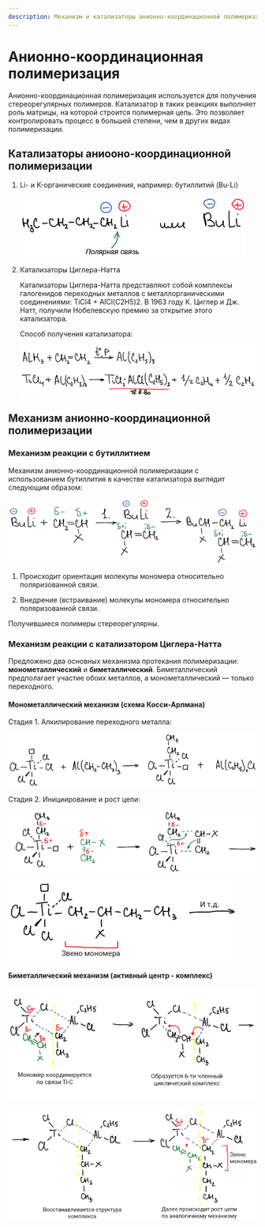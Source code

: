 ```yaml
---
description: Механизм и катализаторы анионно-координационной полимеризации.
---
```


# Анионно-координационная полимеризация

Анионно-координационная полимеризация используется для получения стереорегулярных полимеров. Катализатор в таких реакциях выполняет роль матрицы, на которой строится полимерная цепь. Это позволяет контролировать процесс в большей степени, чем в других видах полимеризации.

## Катализаторы аниооно-координационной полимеризации

1. Li- и K-органические соединения, например: бутиллитий (Bu-Li)

    ![Бутиллитий](images/anionno-koordinacionnaya-polimerizaciya/anionkoord_clip_image001_0000.png)

2. Катализаторы Циглера-Натта

    Катализаторы Циглера-Натта представляют собой комплексы галогенидов переходных металлов с металлорганическими соединениями: TiCl4 + AlCl(C2H5)2. В 1963 году К. Циглер и Дж. Натт, получили Нобелевскую премию за открытие этого катализатора.

    Способ получения катализатора:

    ![Способ получения катализатора Циглера-Натта](images/anionno-koordinacionnaya-polimerizaciya/anionkoord_clip_image001_0001.png)

## Механизм анионно-координационной полимеризации

### Механизм реакции с бутиллитием

Механизм анионно-координационной полимеризации с использованием бутиллития в качестве катализатора выглядит следующим образом:

![Механизм Анионно-координационной полимеризации с бутиллитием.](images/anionno-koordinacionnaya-polimerizaciya/anionkoord_clip_image001.png)

1. Происходит ориентация молекулы мономера относительно поляризованной связи.

2. Внедрение (встраивание) молекулы мономера относительно поляризованной связи.

Получившиеся полимеры стереорегулярны.

### Механизм реакции с катализатором Циглера-Натта

Предложено два основных механизма протекания полимеризации: **монометаллический** и **биметаллический**. Биметаллический предполагает участие обоих металлов, а монометаллический — только переходного.

#### Монометаллический механизм (схема Косси-Арлмана)

Стадия 1. Алкилирование переходного металла:

![](images/anionno-koordinacionnaya-polimerizaciya/anionkoord_clip_image001_0004.png)

Стадия 2. Инициирование и рост цепи:

![](images/anionno-koordinacionnaya-polimerizaciya/anionkoord_clip_image001_0005.png)

![](images/anionno-koordinacionnaya-polimerizaciya/anionkoord_clip_image001_0006.png)

#### Биметаллический механизм (активный центр - комплекс)

![](images/anionno-koordinacionnaya-polimerizaciya/anionkoord_clip_image001_0002.png)

![](images/anionno-koordinacionnaya-polimerizaciya/anionkoord_clip_image001_0003.png)

